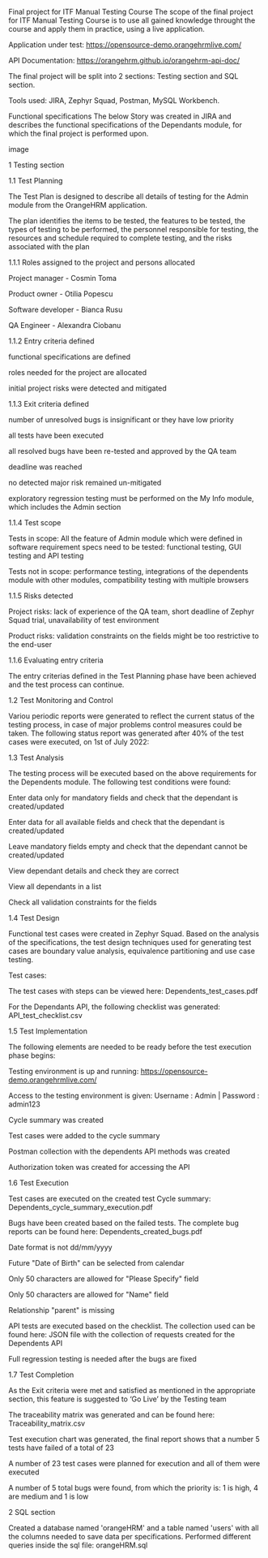 Final project for ITF Manual Testing Course
The scope of the final project for ITF Manual Testing Course is to use all gained knowledge throught the course and apply them in practice, using a live application.

Application under test: https://opensource-demo.orangehrmlive.com/

API Documentation: https://orangehrm.github.io/orangehrm-api-doc/

The final project will be split into 2 sections: Testing section and SQL section.

Tools used: JIRA, Zephyr Squad, Postman, MySQL Workbench.

Functional specifications
The below Story was created in JIRA and describes the functional specifications of the Dependants module, for which the final project is performed upon.

image

1 Testing section

1.1 Test Planning

The Test Plan is designed to describe all details of testing for the Admin module from the OrangeHRM application.

The plan identifies the items to be tested, the features to be tested, the types of testing to be performed, the personnel responsible for testing, the resources and schedule required to complete testing, and the risks associated with the plan



1.1.1 Roles assigned to the project and persons allocated

Project manager - Cosmin Toma

Product owner - Otilia Popescu

Software developer - Bianca Rusu

QA Engineer - Alexandra Ciobanu



1.1.2 Entry criteria defined


functional specifications are defined

roles needed for the project are allocated

initial project risks were detected and mitigated


1.1.3 Exit criteria defined

number of unresolved bugs is insignificant or they have low priority

all tests have been executed

all resolved bugs have been re-tested and approved by the QA team

deadline was reached

no detected major risk remained un-mitigated

exploratory regression testing must be performed on the My Info module, which includes the Admin section



1.1.4 Test scope

Tests in scope: All the feature of Admin module which were defined in software requirement specs need to be tested: functional testing, GUI testing and API testing

Tests not in scope: performance testing, integrations of the dependents module with other modules, compatibility testing with multiple browsers



1.1.5 Risks detected

Project risks: lack of experience of the QA team, short deadline of Zephyr Squad trial, unavailability of test environment

Product risks: validation constraints on the fields might be too restrictive to the end-user



1.1.6 Evaluating entry criteria

The entry criterias defined in the Test Planning phase have been achieved and the test process can continue.



1.2 Test Monitoring and Control

Variou periodic reports were generated to reflect the current status of the testing process, in case of major problems control measures could be taken. The following status report was generated after 40% of the test cases were executed, on 1st of July 2022:



1.3 Test Analysis

The testing process will be executed based on the above requirements for the Dependents module. The following test conditions were found:

Enter data only for mandatory fields and check that the dependant is created/updated

Enter data for all available fields and check that the dependant is created/updated

Leave mandatory fields empty and check that the dependant cannot be created/updated

View dependant details and check they are correct

View all dependants in a list

Check all validation constraints for the fields



1.4 Test Design

Functional test cases were created in Zephyr Squad. Based on the analysis of the specifications, the test design techniques used for generating test cases are boundary value analysis, equivalence partitioning and use case testing.

Test cases:



The test cases with steps can be viewed here: Dependents_test_cases.pdf

For the Dependants API, the following checklist was generated: API_test_checklist.csv



1.5 Test Implementation

The following elements are needed to be ready before the test execution phase begins:

Testing environment is up and running: https://opensource-demo.orangehrmlive.com/

Access to the testing environment is given: Username : Admin | Password : admin123

Cycle summary was created

Test cases were added to the cycle summary

Postman collection with the dependents API methods was created

Authorization token was created for accessing the API



1.6 Test Execution

Test cases are executed on the created test Cycle summary: Dependents_cycle_summary_execution.pdf

Bugs have been created based on the failed tests. The complete bug reports can be found here: Dependents_created_bugs.pdf

Date format is not dd/mm/yyyy

Future "Date of Birth" can be selected from calendar

Only 50 characters are allowed for "Please Specify" field

Only 50 characters are allowed for "Name" field

Relationship "parent" is missing

API tests are executed based on the checklist. The collection used can be found here: JSON file with the collection of requests created for the Dependents API

Full regression testing is needed after the bugs are fixed



1.7 Test Completion

As the Exit criteria were met and satisfied as mentioned in the appropriate section, this feature is suggested to ‘Go Live’ by the Testing team

The traceability matrix was generated and can be found here: Traceability_matrix.csv

Test execution chart was generated, the final report shows that a number 5 tests have failed of a total of 23

A number of 23 test cases were planned for execution and all of them were executed

A number of 5 total bugs were found, from which the priority is: 1 is high, 4 are medium and 1 is low



2 SQL section

Created a database named 'orangeHRM' and a table named 'users' with all the columns needed to save data per specifications. Performed different queries inside the sql file: orangeHRM.sql
